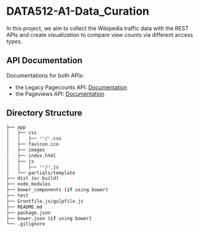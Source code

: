 # DATA512-A1-Data_Curation

In this project, we aim to collect the Wikipedia traffic data with the REST APIs and create visualization to compare view counts via different access types.

## API Documentation
Documentations for both APIs:
- the Legacy Pagecounts API: [Documentation](https://wikitech.wikimedia.org/wiki/Analytics/AQS/Legacy_Pagecounts)
- the Pageviews API: [Documentation](https://wikitech.wikimedia.org/wiki/Analytics/AQS/Pageviews)

## Directory Structure

```bash
├── app
│   ├── css
│   │   ├── **/*.css
│   ├── favicon.ico
│   ├── images
│   ├── index.html
│   ├── js
│   │   ├── **/*.js
│   └── partials/template
├── dist (or build)
├── node_modules
├── bower_components (if using bower)
├── test
├── Gruntfile.js/gulpfile.js
├── README.md
├── package.json
├── bower.json (if using bower)
└── .gitignore
```